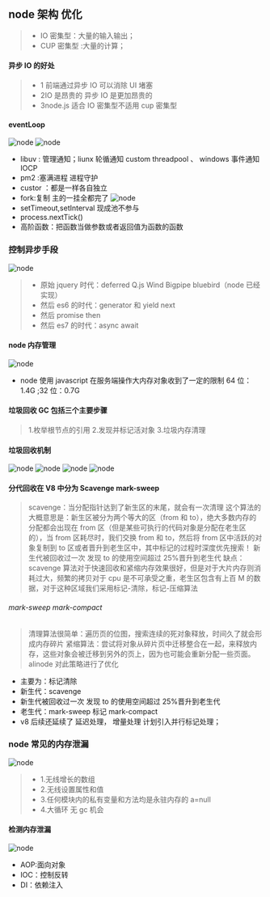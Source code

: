 ## node 架构 优化

> -   IO 密集型：大量的输入输出；
> -   CUP 密集型 :大量的计算；

#### 异步 IO 的好处

> -   1 前端通过异步 IO 可以消除 UI 堵塞
> -   2IO 是昂贵的 异步 IO 是更加昂贵的
> -   3node.js 适合 IO 密集型不适用 cup 密集型

#### eventLoop

![node](./nodeimg/01.png)
![node](./nodeimg/02.png)

-   libuv : 管理通知；liunx 轮循通知 custom threadpool 、 windows 事件通知 IOCP
-   pm2 :塞满进程 进程守护
-   custor ：都是一样各自独立
-   fork:复制 主的一挂全都完了
    ![node](./nodeimg/03.png)
-   setTimeout,setInterval 现成池不参与
-   process.nextTick()
-   高阶函数：把函数当做参数或者返回值为函数的函数

### 控制异步手段

![node](./nodeimg/04.png)

> -   原始 jquery 时代：deferred Q.js Wind Bigpipe bluebird（node 已经实现）
> -   然后 es6 的时代：generator 和 yield next
> -   然后 promise then
> -   然后 es7 的时代：async await

#### node 内存管理

![node](./nodeimg/05.png)

-   node 使用 javascript 在服务端操作大内存对象收到了一定的限制 64 位： 1.4G ;32 位：0.7G

#### 垃圾回收 GC 包括三个主要步骤

> 1.枚举根节点的引用 2.发现并标记活对象 3.垃圾内存清理

#### 垃圾回收机制

![node](./nodeimg/06.png)
![node](./nodeimg/07.png)
![node](./nodeimg/08.png)
![node](./nodeimg/09.png)

#### 分代回收在 V8 中分为 Scavenge mark-sweep

> scavenge：当分配指针达到了新生区的末尾，就会有一次清理
> 这个算法的大概意思是：新生区被分为两个等大的区（from 和 to），绝大多数内存的分配都会出现在 from 区（但是某些可执行的代码对象是分配在老生区的），当 from 区耗尽时，我们交换 from 和 to，然后将 from 区中活跃的对象复制到 to 区或者晋升到老生区中，其中标记的过程时深度优先搜索！
> 新生代被回收过一次 发现 to 的使用空间超过 25%晋升到老生代
> 缺点：scavenge 算法对于快速回收和紧缩内存效果很好，但是对于大片内存则消耗过大，频繁的拷贝对于 cpu 是不可承受之重，老生区包含有上百 M 的数据，对于这种区域我们采用标记-清除，标记-压缩算法

###### mark-sweep mark-compact

> 清理算法很简单：遍历页的位图，搜索连续的死对象释放，时间久了就会形成内存碎片
> 紧缩算法：尝试将对象从碎片页中迁移整合在一起，来释放内存，这些对象会被迁移到另外的页上，因为也可能会重新分配一些页面。alinode 对此策略进行了优化

-   主要为：标记清除
-   新生代：scavenge
-   新生代被回收过一次 发现 to 的使用空间超过 25%晋升到老生代
-   老生代：mark-sweep 标记 mark-compact
-   v8 后续还延续了 延迟处理， 增量处理 计划引入并行标记处理；

### node 常见的内存泄漏

![node](./nodeimg/10.png)

> -   1.无线增长的数组
> -   2.无线设置属性和值
> -   3.任何模块内的私有变量和方法均是永驻内存的 a=null
> -   4.大循环 无 gc 机会

#### 检测内存泄漏

![node](./nodeimg/11.png)

-   AOP:面向对象
-   IOC：控制反转
-   DI：依赖注入
